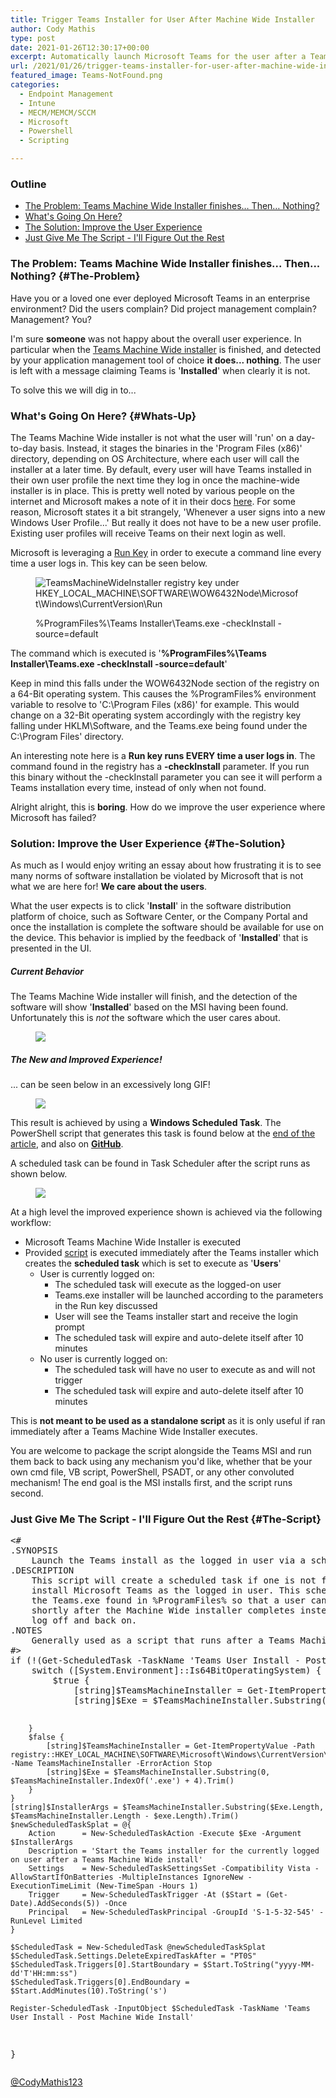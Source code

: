 ```yaml
---
title: Trigger Teams Installer for User After Machine Wide Installer
author: Cody Mathis
type: post
date: 2021-01-26T12:30:17+00:00
excerpt: Automatically launch Microsoft Teams for the user after a Teams Machine Wide Installer is completed. Improved user experience
url: /2021/01/26/trigger-teams-installer-for-user-after-machine-wide-installer/
featured_image: Teams-NotFound.png
categories:
  - Endpoint Management
  - Intune
  - MECM/MEMCM/SCCM
  - Microsoft
  - Powershell
  - Scripting

---
```

### Outline

  * [The Problem: Teams Machine Wide Installer finishes… Then… Nothing?](#The-Problem)
  * [What's Going On Here?](#Whats-Up)
  * [The Solution: Improve the User Experience](#The-Solution)
  * [Just Give Me The Script - I'll Figure Out the Rest](#The-Script)

### The Problem: Teams Machine Wide Installer finishes... Then... Nothing? {#The-Problem}

Have you or a loved one ever deployed Microsoft Teams in an enterprise environment? Did the users complain? Did project management complain? Management? You? 

I'm sure **someone** was not happy about the overall user experience. In particular when the [Teams Machine Wide installer](https://docs.microsoft.com/en-us/microsoftteams/msi-deployment) is finished, and detected by your application management tool of choice **it does... nothing**. The user is left with a message claiming Teams is '**Installed**' when clearly it is not. 

To solve this we will dig in to...

### What's Going On Here? {#Whats-Up}

The Teams Machine Wide installer is not what the user will 'run' on a day-to-day basis. Instead, it stages the binaries in the 'Program Files (x86)' directory, depending on OS Architecture, where each user will call the installer at a later time. By default, every user will have Teams installed in their own user profile the next time they log in once the machine-wide installer is in place. This is pretty well noted by various people on the internet and Microsoft makes a note of it in their docs [here](https://docs.microsoft.com/en-us/microsoftteams/msi-deployment#pc-installation). For some reason, Microsoft states it a bit strangely, 'Whenever a user signs into a new Windows User Profile...' But really it does not have to be a new user profile. Existing user profiles will receive Teams on their next login as well.

Microsoft is leveraging a [Run Key](https://docs.microsoft.com/en-us/windows/win32/setupapi/run-and-runonce-registry-keys) in order to execute a command line every time a user logs in. This key can be seen below.<figure class="wp-block-image size-full">

![TeamsMachineWideInstaller registry key under HKEY_LOCAL_MACHINE\SOFTWARE\WOW6432Node\Microsoft\Windows\CurrentVersion\Run](TeamsRunOnce.png) <figcaption>%ProgramFiles%\Teams Installer\Teams.exe -checkInstall -source=default</figcaption></figure> 

The command which is executed is '**%ProgramFiles%\Teams Installer\Teams.exe -checkInstall -source=default**'

Keep in mind this falls under the WOW6432Node section of the registry on a 64-Bit operating system. This causes the %ProgramFiles% environment variable to resolve to 'C:\Program Files (x86)' for example. This would change on a 32-Bit operating system accordingly with the registry key falling under HKLM\Software, and the Teams.exe being found under the C:\Program Files' directory.

An interesting note here is a **Run key runs EVERY time a user logs in**. The command found in the registry has a **-checkInstall** parameter. If you run this binary without the -checkInstall parameter you can see it will perform a Teams installation every time, instead of only when not found.

Alright alright, this is **boring**. How do we improve the user experience where Microsoft has failed?

### Solution: Improve the User Experience {#The-Solution}

As much as I would enjoy writing an essay about how frustrating it is to see many norms of software installation be violated by Microsoft that is not what we are here for! **We care about the users**.

What the user expects is to click '**Install**' in the software distribution platform of choice, such as Software Center, or the Company Portal and once the installation is complete the software should be available for use on the device. This behavior is implied by the feedback of '**Installed**' that is presented in the UI. 

##### Current Behavior

The Teams Machine Wide installer will finish, and the detection of the software will show '**Installed**' based on the MSI having been found. Unfortunately this is _not_ the software which the user cares about. <figure class="wp-block-image size-full">

![](Teams-NotFound.png) </figure> 

##### The New and Improved Experience!

... can be seen below in an excessively long GIF!<figure class="wp-block-image size-large">

![](0TCMvCmzxY.gif) </figure> 

This result is achieved by using a **Windows Scheduled Task**. The PowerShell script that generates this task is found below at the [end of the article](#The-Script), and also on [<strong>GitHub</strong>](https://github.com/CodyMathis123/CM-Ramblings/blob/master/New-PostTeamsMachineWideInstallScheduledTask.ps1).

A scheduled task can be found in Task Scheduler after the script runs as shown below.<figure class="wp-block-image size-full">

![](Teams-TaskRunning-1.png) </figure> 

At a high level the improved experience shown is achieved via the following workflow:

  * Microsoft Teams Machine Wide Installer is executed
  * Provided [script](#The-Script) is executed immediately after the Teams installer which creates the **scheduled task** which is set to execute as '**Users**'
      * User is currently logged on:
          * The scheduled task will execute as the logged-on user
          * Teams.exe installer will be launched according to the parameters in the Run key discussed
          * User will see the Teams installer start and receive the login prompt
          * The scheduled task will expire and auto-delete itself after 10 minutes
      * No user is currently logged on:
          * The scheduled task will have no user to execute as and will not trigger
          * The scheduled task will expire and auto-delete itself after 10 minutes

This is **not meant to be used as a standalone script** as it is only useful if ran immediately after a Teams Machine Wide Installer executes. 

You are welcome to package the script alongside the Teams MSI and run them back to back using any mechanism you'd like, whether that be your own cmd file, VB script, PowerShell, PSADT, or any other convoluted mechanism! The end goal is the MSI installs first, and the script runs second.

### Just Give Me The Script - I'll Figure Out the Rest {#The-Script}

<div class="wp-block-codemirror-blocks-code-block code-block">
  <pre class="CodeMirror" data-setting="{"mode":"powershell","mime":"application/x-powershell","theme":"default","lineNumbers":true,"styleActiveLine":true,"lineWrapping":true,"readOnly":false,"fileName":"New-PostTeamsMachineWideInstallScheduledTask.ps1","language":"PowerShell","modeName":"powershell"}">&lt;#
.SYNOPSIS
    Launch the Teams install as the logged in user via a scheduled task
.DESCRIPTION
    This script will create a scheduled task if one is not found which is used to
    install Microsoft Teams as the logged in user. This scheduled task executes
    the Teams.exe found in %ProgramFiles% so that a user can start using Teams
    shortly after the Machine Wide installer completes instead of having to 
    log off and back on.
.NOTES
    Generally used as a script that runs after a Teams Machine Wide Installer completes
#&gt;
if (!(Get-ScheduledTask -TaskName 'Teams User Install - Post Machine Wide Install' -ErrorAction SilentlyContinue)) {
    switch ([System.Environment]::Is64BitOperatingSystem) {
        $true {
            [string]$TeamsMachineInstaller = Get-ItemPropertyValue -Path registry::HKEY_LOCAL_MACHINE\SOFTWARE\WOW6432Node\Microsoft\Windows\CurrentVersion\Run\ -Name TeamsMachineInstaller -ErrorAction Stop
            [string]$Exe = $TeamsMachineInstaller.Substring(0, $TeamsMachineInstaller.IndexOf('.exe') + 4).Trim() -Replace "C:\\Program Files\\", "${env:ProgramFiles(x86)}\"
    
        }
        $false {
            [string]$TeamsMachineInstaller = Get-ItemPropertyValue -Path registry::HKEY_LOCAL_MACHINE\SOFTWARE\Microsoft\Windows\CurrentVersion\Run\ -Name TeamsMachineInstaller -ErrorAction Stop
            [string]$Exe = $TeamsMachineInstaller.Substring(0, $TeamsMachineInstaller.IndexOf('.exe') + 4).Trim()
        }
    }
    [string]$InstallerArgs = $TeamsMachineInstaller.Substring($Exe.Length, $TeamsMachineInstaller.Length - $exe.Length).Trim()
    $newScheduledTaskSplat = @{
        Action      = New-ScheduledTaskAction -Execute $Exe -Argument $InstallerArgs
        Description = 'Start the Teams installer for the currently logged on user after a Teams Machine Wide install'
        Settings    = New-ScheduledTaskSettingsSet -Compatibility Vista -AllowStartIfOnBatteries -MultipleInstances IgnoreNew -ExecutionTimeLimit (New-TimeSpan -Hours 1)
        Trigger     = New-ScheduledTaskTrigger -At ($Start = (Get-Date).AddSeconds(5)) -Once
        Principal   = New-ScheduledTaskPrincipal -GroupId 'S-1-5-32-545' -RunLevel Limited
    }
    
    $ScheduledTask = New-ScheduledTask @newScheduledTaskSplat
    $ScheduledTask.Settings.DeleteExpiredTaskAfter = "PT0S"
    $ScheduledTask.Triggers[0].StartBoundary = $Start.ToString("yyyy-MM-dd'T'HH:mm:ss")
    $ScheduledTask.Triggers[0].EndBoundary = $Start.AddMinutes(10).ToString('s')
    
    Register-ScheduledTask -InputObject $ScheduledTask -TaskName 'Teams User Install - Post Machine Wide Install'
}</pre>
</div>

[@CodyMathis123](https://twitter.com/CodyMathis123)


